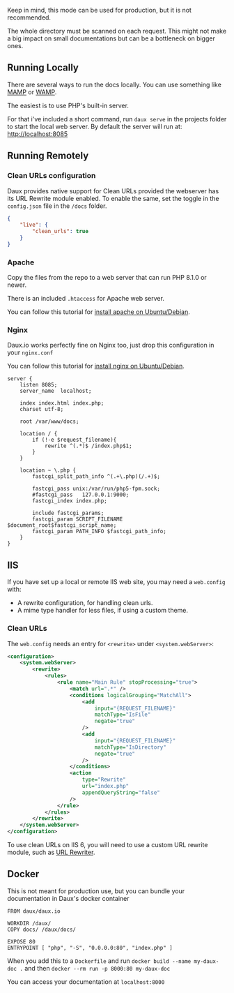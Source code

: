 Keep in mind, this mode can be used for production, but it is not recommended.

The whole directory must be scanned on each request. This might not make a big impact on small documentations but can be a bottleneck on bigger ones.

## Running Locally

There are several ways to run the docs locally. You can use something like <a href="http://www.mamp.info/en/index.html" target="_blank">MAMP</a> or <a href="http://www.wampserver.com/en/" target="_blank">WAMP</a>.

The easiest is to use PHP's built-in server.

For that i've included a short command, run `daux serve` in the projects folder to start the local web server. By default the server will run at: <a href="http://localhost:8085" target="_blank">http://localhost:8085</a>

## Running Remotely

### Clean URLs configuration

Daux provides native support for Clean URLs provided the webserver has its URL Rewrite module enabled.
To enable the same, set the toggle in the `config.json` file in the `/docs` folder.

```json
{
    "live": {
        "clean_urls": true
    }
}
```

### Apache

Copy the files from the repo to a web server that can run PHP 8.1.0 or newer.

There is an included `.htaccess` for Apache web server.

You can follow this tutorial for [install apache on Ubuntu/Debian](https://www.digitalocean.com/community/tutorials/how-to-install-the-apache-web-server-on-ubuntu-18-04-quickstart).

### Nginx

Daux.io works perfectly fine on Nginx too, just drop this configuration in your `nginx.conf`

You can follow this tutorial for [install nginx on Ubuntu/Debian](https://www.armanism.com/blog/install-nginx-on-ubuntu).

```
server {
    listen 8085;
    server_name  localhost;

    index index.html index.php;
    charset utf-8;

    root /var/www/docs;

    location / {
        if (!-e $request_filename){
            rewrite ^(.*)$ /index.php$1;
        }
    }

    location ~ \.php {
        fastcgi_split_path_info ^(.+\.php)(/.+)$;

        fastcgi_pass unix:/var/run/php5-fpm.sock;
        #fastcgi_pass   127.0.0.1:9000;
        fastcgi_index index.php;

        include fastcgi_params;
        fastcgi_param SCRIPT_FILENAME $document_root$fastcgi_script_name;
        fastcgi_param PATH_INFO $fastcgi_path_info;
    }
}
```

## IIS

If you have set up a local or remote IIS web site, you may need a `web.config` with:

-   A rewrite configuration, for handling clean urls.
-   A mime type handler for less files, if using a custom theme.

### Clean URLs

The `web.config` needs an entry for `<rewrite>` under `<system.webServer>`:

```xml
<configuration>
    <system.webServer>
        <rewrite>
            <rules>
                <rule name="Main Rule" stopProcessing="true">
                    <match url=".*" />
                    <conditions logicalGrouping="MatchAll">
                        <add
                            input="{REQUEST_FILENAME}"
                            matchType="IsFile"
                            negate="true"
                        />
                        <add
                            input="{REQUEST_FILENAME}"
                            matchType="IsDirectory"
                            negate="true"
                        />
                    </conditions>
                    <action
                        type="Rewrite"
                        url="index.php"
                        appendQueryString="false"
                    />
                </rule>
            </rules>
        </rewrite>
    </system.webServer>
</configuration>
```

To use clean URLs on IIS 6, you will need to use a custom URL rewrite module, such as [URL Rewriter](http://urlrewriter.net/).

## Docker

This is not meant for production use, but you can bundle your documentation in Daux's docker container

```
FROM daux/daux.io

WORKDIR /daux/
COPY docs/ /daux/docs/

EXPOSE 80
ENTRYPOINT [ "php", "-S", "0.0.0.0:80", "index.php" ]
```

When you add this to a `Dockerfile` and run `docker build --name my-daux-doc .` and then `docker --rm run -p 8000:80 my-daux-doc`

You can access your documentation at `localhost:8000`
